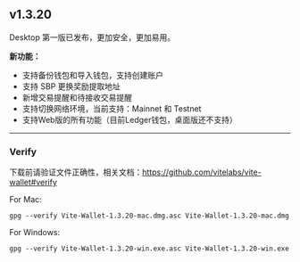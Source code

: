 ## v1.3.20

Desktop 第一版已发布，更加安全，更加易用。

**新功能：**

* 支持备份钱包和导入钱包，支持创建账户
* 支持 SBP 更换奖励提取地址
* 新增交易提醒和待接收交易提醒
* 支持切换网络环境，当前支持：Mainnet 和 Testnet
* 支持Web版的所有功能（目前Ledger钱包，桌面版还不支持）


--------------

### Verify

下载前请验证文件正确性，相关文档：https://github.com/vitelabs/vite-wallet#verify

For Mac:

```
gpg --verify Vite-Wallet-1.3.20-mac.dmg.asc Vite-Wallet-1.3.20-mac.dmg
```
For Windows:

```
gpg --verify Vite-Wallet-1.3.20-win.exe.asc Vite-Wallet-1.3.20-win.exe
```


